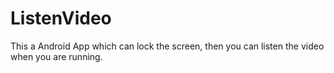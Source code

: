 ListenVideo
===========

This a Android App which can lock the screen,  then you can listen the video when you are running.  
